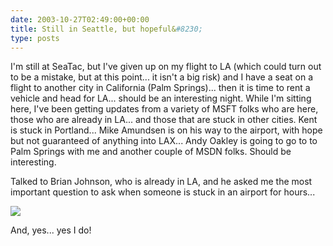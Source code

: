 ```yaml
---
date: 2003-10-27T02:49:00+00:00
title: Still in Seattle, but hopeful&#8230;
type: posts
---
```

I'm still at SeaTac, but I've given up on my flight to LA (which could turn out to be a mistake, but at this point... it isn't a big risk) and I have a seat on a flight to another city in California (Palm Springs)... then it is time to rent a vehicle and head for LA... should be an interesting night. While I'm sitting here, I've been getting updates from a variety of MSFT folks who are here, those who are already in LA... and those that are stuck in other cities. Kent is stuck in Portland... Mike Amundsen is on his way to the airport, with hope but not guaranteed of anything into LAX... Andy Oakley is going to go to to Palm Springs with me and another couple of MSDN folks. Should be interesting.

Talked to Brian Johnson, who is already in LA, and he asked me the most important question to ask when someone is stuck in an airport for hours... 

![](http://www.duncanmackenzie.net/doyouhave.png)

And, yes... yes I do!
